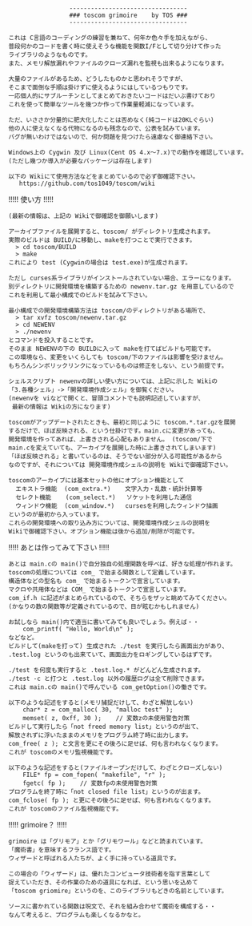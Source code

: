                      ---------------------------------
                     ### toscom grimoire    by TOS ###
                     ---------------------------------

    これは C言語のコーディングの練習を兼ねて、何年か色々手を加えながら、
    普段何かのコードを書く時に使えそうな機能を関数I/Fとして切り分けて作った
    ライブラリのようなものです。
    また、メモリ解放漏れやファイルのクローズ漏れを監視も出来るようになります。
  
    大量のファイルがあるため、どうしたものかと思われそうですが、
    そこまで面倒な手順は掛けずに使えるようにはしているつもりです。
    一応個人的にサブルーチンとしてまとめておきたいコードはだいぶ書けており
    これを使って簡単なツールを幾つか作って作業量軽減になっています。
  
    ただ、いささか分量的に肥大化したことは否めなく(純コードは20KLぐらい)
    他の人に使えなくなる代物になるのも残念なので、公表を試みています。
    バグが無いわけではないので、何か問題を見つけたら遠慮なく御連絡下さい。
    
    Windows上の Cygwin 及び Linux(Cent OS 4.x～7.x)での動作を確認しています。
    (ただし幾つか導入が必要なパッケージは存在します)
    
    以下の Wikiにて使用方法などをまとめているので必ず御確認下さい。
       https://github.com/tos1049/toscom/wiki


!!!!! 使い方 !!!!!

    (最新の情報は、上記の Wikiで御確認を御願いします)

    アーカイブファイルを展開すると、toscom/ がディレクトリ生成されます。
    実際のビルドは BUILD/に移動し、makeを打つことで実行できます。
      > cd toscom/BUILD
      > make
    これにより test (Cygwinの場合は test.exe)が生成されます。

    ただし curses系ライブラリがインストールされていない場合、エラーになります。
    別ディレクトリに開発環境を構築するための newenv.tar.gz を用意しているので
    これを利用して最小構成でのビルドを試みて下さい。

    最小構成での開発環境構築方法は toscom/のディレクトリがある場所で、
      > tar xvfz toscom/newenv.tar.gz
      > cd NEWENV
      > ./newenv
    とコマンドを投入することです。
    そのまま NEWENVの下の BUILDに入って makeを打てばビルドも可能です。
    この環境なら、変更をいくらしても toscom/下のファイルは影響を受けません。
    もちろんシンボリックリンクになっているものは修正をしない、という前提です。

    シェルスクリプト newenvの詳しい使い方については、上記に示した Wikiの
    「3.各種シェル」->「開発環境作成シェル」を御覧ください。
    (newenvを viなどで開くと、冒頭コメントでも説明記述していますが、
     最新の情報は Wikiの方になります)

    toscomがアップデートされたときも、最初と同じように toscom.*.tar.gzを展開
    するだけで、ほぼ反映される、という仕掛けです。main.cに変更があっても、
    開発環境を作ってあれば、上書きされる心配もありません。 (toscom/下で
    main.cを変えていても、アーカイブを展開した時に上書きされてしまいます)
    「ほぼ反映される」と書いているのは、そうでない部分が入る可能性があるから
    なのですが、それについては 開発環境作成シェルの説明を Wikiで御確認下さい。

    toscomのアーカイブには基本セットの他にオプション機能として
      エキストラ機能  (com_extra.*)    文字入力・乱数・統計計算等
      セレクト機能    (com_select.*)   ソケットを利用した通信
      ウィンドウ機能  (com_window.*)   cursesを利用したウィンドウ描画
    というのが最初から入っています。
    これらの開発環境への取り込み方については、開発環境作成シェルの説明を
    Wikiで御確認下さい。オプション機能は後から追加/削除が可能です。


!!!!! あとは作ってみて下さい !!!!!

    あとは main.cの main()で自分独自の処理関数を呼べば、好きな処理が作れます。
    toscomの処理については com_ で始まる関数として定義しています。
    構造体などの型名も com_ で始まるトークンで宣言しています。
    マクロや共用体などは COM_ で始まるトークンで宣言しています。
    com_if.h に記述がまとめられているので、そちらをザッと眺めてみてください。
    (かなりの数の関数等が定義されているので、目が眩むかもしれません)

    お試しなら main()内で適当に書いてみても良いでしょう。例えば・・
        com_printf( "Hello, World\n" );
    などなど。
    ビルドして(makeを打って) 生成された ./test を実行したら画面出力があり、
    .test.log というのも出来ていて、画面出力をロギングしているはずです。

    ./test を何度も実行すると .test.log.* がどんどん生成されます。
    ./test -c と打つと .test.log 以外の履歴ログは全て削除できます。
    これは main.cの main()で呼んでいる com_getOption()の働きです。

    以下のような記述をすると(メモリ捕捉だけして、わざと解放しない)
        char* z = com_malloc( 30, "malloc test" );
        memset( z, 0xff, 30 );    // 変数zの未使用警告対策
    ビルドして実行したら「not freed memory list」というのが出て、
    解放されずに浮いたままのメモリをプログラム終了時に出力します。
    com_free( z ); と文言を更にその後ろに足せば、何も言われなくなります。
    これが toscomのメモリ監視機能です。

    以下のような記述をすると(ファイルオープンだけして、わざとクローズしない)
        FILE* fp = com_fopen( "makefile", "r" );
        fgetc( fp );    // 変数fpの未使用警告対策
    プログラムを終了時に「not closed file list」というのが出ます。
    com_fclose( fp ); と更にその後ろに足せば、何も言われなくなります。
    これが toscomのファイル監視機能です。


!!!!! grimoire？ !!!!!

    grimoire は「グリモア」とか「グリモワール」などと読まれています。
    「魔術書」を意味するフランス語です。
    ウィザードと呼ばれる人たちが、よく手に持っている道具です。

    この場合の「ウィザード」は、優れたコンピュータ技術者を指す言葉として
    捉えていただき、その作業のための道具になれば、という思いを込めて
    「toscom griomire」というのを、このライブラリもどきの名前としています。

    ソースに書かれている関数は呪文で、それを組み合わせて魔術を構成する・・
    なんて考えると、プログラムも楽しくなるかなと。

